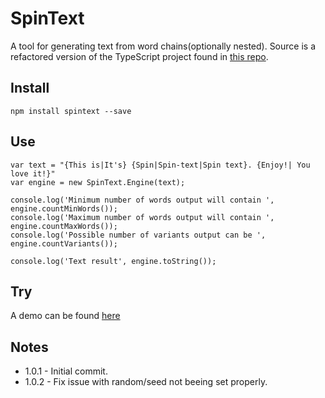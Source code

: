 # SpinText
A tool for generating text from word chains(optionally nested). Source is a refactored version of the TypeScript project found in [this repo](https://github.com/hallojoe/HalloJoe.Spin).

## Install

`npm install spintext --save`

## Use
    var text = "{This is|It's} {Spin|Spin-text|Spin text}. {Enjoy!| You love it!}"
    var engine = new SpinText.Engine(text);
    
    console.log('Minimum number of words output will contain ', engine.countMinWords());
    console.log('Maximum number of words output will contain ', engine.countMaxWords());
    console.log('Possible number of variants output can be ', engine.countVariants());

    console.log('Text result', engine.toString());

## Try
A demo can be found [here](https://hallojoe.github.io/SpinText/)

## Notes

 - 1.0.1 - Initial commit.
 - 1.0.2 - Fix issue with random/seed not beeing set properly.
 
